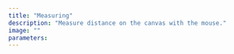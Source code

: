 ```yaml
---
title: "Measuring"
description: "Measure distance on the canvas with the mouse."
image: ""
parameters:
---
```

